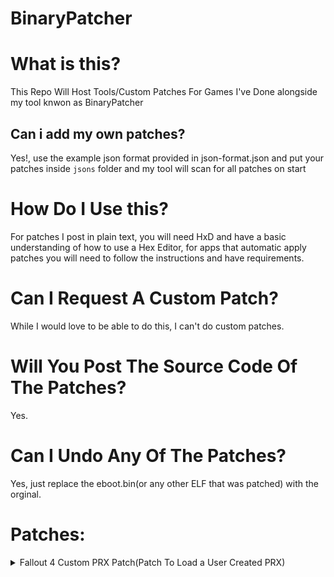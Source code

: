 # BinaryPatcher

# What is this?
This Repo Will Host Tools/Custom Patches For Games I've Done alongside my tool knwon as BinaryPatcher

## Can i add my own patches?
Yes!, use the example json format provided in json-format.json and put your patches inside `jsons` folder and my tool will scan for all patches on start

# How Do I Use this?
For patches I post in plain text, you will need HxD and have a basic understanding of how to use a Hex Editor, for apps that automatic apply patches you will need to follow the instructions and have requirements.

# Can I Request A Custom Patch?
While I would love to be able to do this, I can't do custom patches.

# Will You Post The Source Code Of The Patches?
Yes.

# Can I Undo Any Of The Patches?
Yes, just replace the eboot.bin(or any other ELF that was patched) with the orginal.

# Patches:
<details><summary>Fallout 4 Custom PRX Patch(Patch To Load a User Created PRX)</summary>

# Notes: 
* This does use Address based patching, so if you do not have the proper game update and or version of the game as shown below, it likely won't work


# Requirements: 
* CUSA: CUSA02557
* Version: 1.22

![screenshot](https://cdn.discordapp.com/attachments/458451567658401802/864987083381932092/Screenshot_1.png)

[![Example of would you could do:]()](https://www.youtube.com/watch?v=k_HV1eiYf7k)
	
# Soruce Code(ASM):

<details><summary>Show Code:</summary>
<p>

```asm
call    sceSystemServiceHideSplashScreen
mov     eax, 1E38634h ; 1E38634h => memory adress to the custom PRX path(/app0/prx.prx)
lea     edi, [eax]
mov     esi, 0
mov     edx, 0
mov     ecx, 0
mov     eax, 0
call    sceKernelLoadStartModule
retn
```
</p>
</details>
  
---------------------------------------------------------------------

<details><summary>Manual(Hex Editing):</summary>
<p>

**go to these addresses in a Hex(like HxD) Editor and replace the Orginal Bytes with the Replace With ones:**

<details><summary>0x9A1385</summary>
<p>
Orginal Bytes: 0x9F, 0x7C, 0x2A, 0x01

Replace With: 0x47, 0x69, 0xE2, 0x00
</p>
</details>

<details><summary>0x17C7CD0</summary>
<p>
Orginal Bytes: 0xC3, 0x66, 0x66, 0x66, 0x66, 0x66, 0x66, 0x2E, 0x0F, 0x1F, 0x84, 0x00, 0x00, 0x00

Replace With: 0xE8, 0x53, 0x13, 0x48, 0x00, 0xB8, 0x34, 0x86, 0xE3, 0x01, 0x67, 0x8D, 0x38, 0xBE
</p>
</details>

<details><summary>0x17C7CE0</summary>
<p>
Orginal Bytes: 0xC3, 0x66, 0x66, 0x66, 0x66, 0x66, 0x66, 0x2E, 0x0F, 0x1F, 0x84

Replace With: 0x00, 0x00, 0xBA, 0x00, 0x00, 0x00, 0x00, 0xB9, 0x00, 0x00, 0x00
</p>
</details>

<details><summary>0x17C7CEC</summary>
Orginal Byes: 0x00

Replace With: 0xB8
</p>
</details>

<details><summary>0x17C7CF0</summary>
  
Orginal Bytes: 0xC3, 0x66, 0x66, 0x66, 0x66, 0x66, 0x66, 0x2E, 0x0F, 0x1F, 0x84, 0x00, 0x00, 0x00, 0x00, 0x00

Replace With: 0x00, 0xE8, 0x82, 0x25, 0x48, 0x00, 0xC3, 0x90, 0x90, 0x00, 0x90, 0x90, 0x90, 0x90, 0x90, 0x90
</p>
</details>

</p>
</details>

---------------------------------------------------------------------

<details><summary><h1>Coding a PRX for this: </h1></summary>
<br>

**First thing, make sure you have module_start and module_stop inside you're PRX, should looks somthing like this:**
```cpp
extern "C" int module_start(size_t argc, const void* argv)
{
}

extern "C" int module_stop(size_t argc, const void* argv)
{
}
```

**Once Done, stick the code inside module_start that way it gets executed, like so:**
```cpp
#include <stdio.h>
#include <string>
#include <pthread.h>
#include "Notify.h" // this can be found in my fork of OSM's PS4-Notify repo aka https://github.com/Backporter/PS4-Notify/blob/main/Notify.h

void *keep(void*n) {
	int64_t runtime = 0;
	while (true) {
		Notify("Still Running");
		runtime++;
		sceKernelSleep(60);
	}
}
  
extern "C" int module_start(size_t argc, const void* argv)
{
	ScePthread thread;
	scePthreadCreate(&thread, NULL, keep, NULL, "injection thread");
	Notify("Test! {loaded code via prx} {module_start}");
	return 0;
}

extern "C" int module_stop(size_t argc, const void* argv)
{
}
```
Notes(I could very well be wrong on these, so do not take them as 100% fact): 

Now, First thing to note is the fact that in the example above, my code, its running on a seperate thread, and not the main thread, so all functions need to be thread-safe, if you want to use non-thread safe functions they would be required to be ran directly inside module_start(this means they must be able to be ran at run time).
  
</details>

